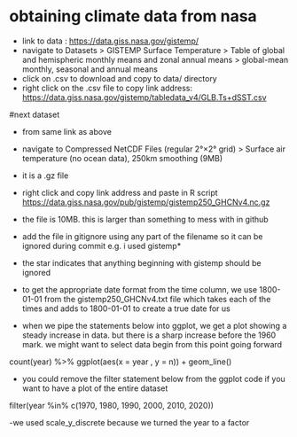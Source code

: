 # obtaining climate data from nasa
- link to data : https://data.giss.nasa.gov/gistemp/
- navigate to Datasets > GISTEMP Surface Temperature > Table of global and hemispheric monthly means and zonal annual means > global-mean monthly, seasonal and annual means
- click on .csv to download and copy to data/ directory
- right click on the .csv file to copy link address: https://data.giss.nasa.gov/gistemp/tabledata_v4/GLB.Ts+dSST.csv

#next dataset
- from same link as above
- navigate to
Compressed NetCDF Files (regular 2°×2° grid) > Surface air temperature (no ocean data), 250km smoothing (9MB)
- it is a .gz file
- right click and copy link address and paste in R script
https://data.giss.nasa.gov/pub/gistemp/gistemp250_GHCNv4.nc.gz
- the file is 10MB. this is larger than something to mess with in github
- add the file in gitignore using any part of the filename so it can be ignored during commit
e.g. i used gistemp*
- the star indicates that anything beginning with gistemp should be ignored

- to get the appropriate date format from the time column, we use 1800-01-01 from the gistemp250_GHCNv4.txt file which takes each of the times and adds to 1800-01-01 to create a true date for us

- when we pipe the statements below into ggplot, we get a plot showing a steady increase in data. but there is a sharp increase before the 1960 mark. we might want to select data begin from this point going forward

count(year) %>% 
  ggplot(aes(x = year , y = n)) + 
  geom_line()
  
- you could remove the filter statement below from the ggplot code if you want to have a plot of the entire dataset

filter(year %in% c(1970, 1980, 1990, 2000, 2010, 2020))

-we used scale_y_discrete because we turned the year to a factor

